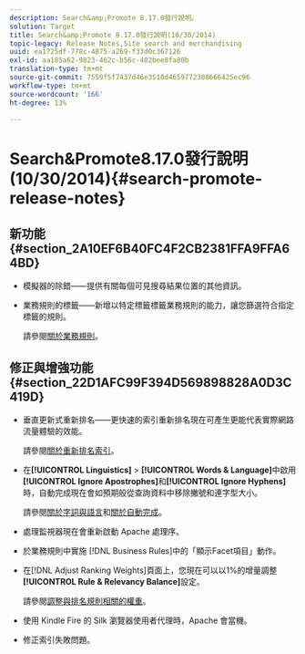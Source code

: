 ```yaml
---
description: Search&amp;Promote 8.17.0發行說明。
solution: Target
title: Search&amp;Promote 8.17.0發行說明(10/30/2014)
topic-legacy: Release Notes,Site search and merchandising
uuid: ea1725df-778c-4875-a269-f33d0c367126
exl-id: aa185a62-9823-462c-b56c-402bee8fa80b
translation-type: tm+mt
source-git-commit: 7559f5f7437d46e3510d4659772308666425ec96
workflow-type: tm+mt
source-wordcount: '166'
ht-degree: 13%

---
```


# Search&amp;Promote8.17.0發行說明(10/30/2014){#search-promote-release-notes}

## 新功能{#section_2A10EF6B40FC4F2CB2381FFA9FFA64BD}

* 模擬器的除錯——提供有關每個可見搜尋結果位置的其他資訊。
* 業務規則的標籤——新增以特定標籤標籤業務規則的能力，讓您篩選符合指定標籤的規則。

   請參閱[關於業務規則](../c-about-rules-menu/c-about-business-rules.md#concept_2A93D76216754D3D8412CDEA00BD26BD)。

## 修正與增強功能{#section_22D1AFC99F394D569898828A0D3C419D}

* 垂直更新式重新排名——更快速的索引重新排名現在可產生更能代表實際網路流量體驗的效能。

   請參閱[關於重新排名索引](../c-about-index-menu/c-about-re-rank-index.md#concept_147B0A9FCD51451787DA898E06F7C692)。

* 在&#x200B;**[!UICONTROL Linguistics]** > **[!UICONTROL Words & Language]**&#x200B;中啟用&#x200B;**[!UICONTROL Ignore Apostrophes]**&#x200B;和&#x200B;**[!UICONTROL Ignore Hyphens]**&#x200B;時，自動完成現在會如預期般從查詢資料中移除撇號和連字型大小。

   請參閱[關於字詞與語言](../c-about-linguistics-menu/c-about-words-and-language.md#concept_CEB4B9576F3C4E2EB87B352EEC738D79)和[關於自動完成](../c-about-auto-complete.md#concept_093A9CD754864BA79B456FE4BEB64578)。

* 處理監視器現在會重新啟動 Apache 處理序。
* 於業務規則中實施 [!DNL Business Rules]中的「顯示Facet項目」動作。
* 在[!DNL Adjust Ranking Weights]頁面上，您現在可以以1%的增量調整&#x200B;**[!UICONTROL Rule & Relevancy Balance]**&#x200B;設定。

   請參閱[調整與排名規則相關的權重](../c-about-rules-menu/c-about-ranking-rules.md#task_3CB6FC92A66F4D99874A42D55825DB64)。

* 使用 Kindle Fire 的 Silk 瀏覽器使用者代理時，Apache 會當機。
* 修正索引失敗問題。
